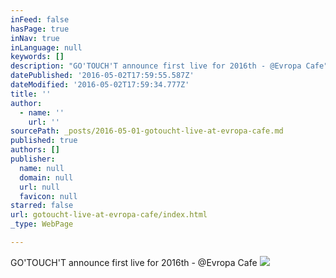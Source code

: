 ```yaml
---
inFeed: false
hasPage: true
inNav: true
inLanguage: null
keywords: []
description: "GO'TOUCH'T announce first live for 2016th - @Evropa Cafe"
datePublished: '2016-05-02T17:59:55.587Z'
dateModified: '2016-05-02T17:59:34.777Z'
title: ''
author:
  - name: ''
    url: ''
sourcePath: _posts/2016-05-01-gotoucht-live-at-evropa-cafe.md
published: true
authors: []
publisher:
  name: null
  domain: null
  url: null
  favicon: null
starred: false
url: gotoucht-live-at-evropa-cafe/index.html
_type: WebPage

---
```

GO'TOUCH'T announce first live for 2016th - @Evropa Cafe
![](https://the-grid-user-content.s3-us-west-2.amazonaws.com/221bff44-c8fb-4b34-b9d2-fd3f5d952c82.jpg)
